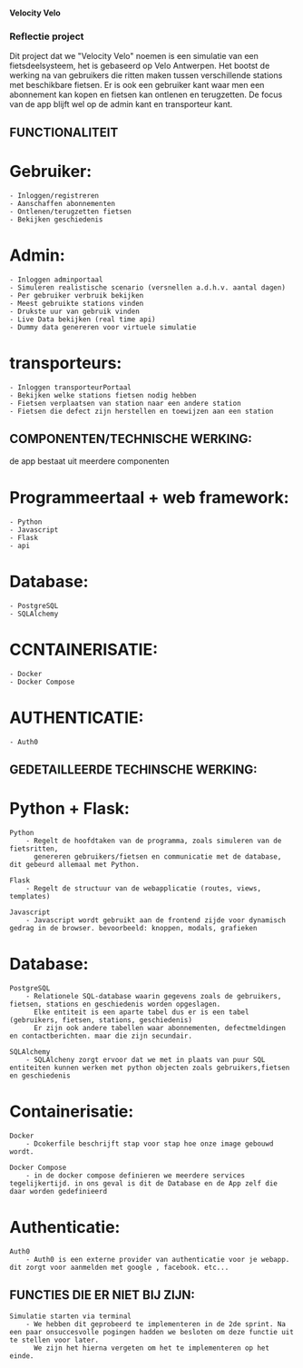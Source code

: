 #### Velocity Velo

### Reflectie project

Dit project dat we "Velocity Velo" noemen is een simulatie van een fietsdeelsysteem, het is gebaseerd op Velo Antwerpen.
Het bootst de werking na van gebruikers die ritten maken tussen verschillende stations met beschikbare fietsen.
Er is ook een gebruiker kant waar men een abonnement kan kopen en fietsen kan ontlenen en terugzetten. De focus van 
de app blijft wel op de admin kant en transporteur kant. 


## FUNCTIONALITEIT

# Gebruiker:
    - Inloggen/registreren
    - Aanschaffen abonnementen
    - Ontlenen/terugzetten fietsen
    - Bekijken geschiedenis

# Admin:
    - Inloggen adminportaal
    - Simuleren realistische scenario (versnellen a.d.h.v. aantal dagen)
    - Per gebruiker verbruik bekijken
    - Meest gebruikte stations vinden
    - Drukste uur van gebruik vinden
    - Live Data bekijken (real time api)
    - Dummy data genereren voor virtuele simulatie

# transporteurs:
    - Inloggen transporteurPortaal
    - Bekijken welke stations fietsen nodig hebben 
    - Fietsen verplaatsen van station naar een andere station
    - Fietsen die defect zijn herstellen en toewijzen aan een station


## COMPONENTEN/TECHNISCHE WERKING:

de app bestaat uit meerdere componenten

# Programmeertaal + web framework:
    - Python
    - Javascript
    - Flask
    - api

# Database:
    - PostgreSQL
    - SQLAlchemy

# CCNTAINERISATIE:
    - Docker
    - Docker Compose

# AUTHENTICATIE:
    - Auth0


## GEDETAILLEERDE TECHINSCHE WERKING: 

# Python + Flask:
    Python 
        - Regelt de hoofdtaken van de programma, zoals simuleren van de fietsritten, 
          genereren gebruikers/fietsen en communicatie met de database, dit gebeurd allemaal met Python.
    
    Flask  
        - Regelt de structuur van de webapplicatie (routes, views, templates)

    Javascript 
        - Javascript wordt gebruikt aan de frontend zijde voor dynamisch gedrag in de browser. bevoorbeeld: knoppen, modals, grafieken


# Database:
    PostgreSQL
        - Relationele SQL-database waarin gegevens zoals de gebruikers, fietsen, stations en geschiedenis worden opgeslagen.
          Elke entiteit is een aparte tabel dus er is een tabel (gebruikers, fietsen, stations, geschiedenis)
          Er zijn ook andere tabellen waar abonnementen, defectmeldingen en contactberichten. maar die zijn secundair.
    
    SQLAlchemy
        - SQLAlcheny zorgt ervoor dat we met in plaats van puur SQL entiteiten kunnen werken met python objecten zoals gebruikers,fietsen en geschiedenis


# Containerisatie:
    Docker
        - Dcokerfile beschrijft stap voor stap hoe onze image gebouwd wordt. 
    
    Docker Compose
        - in de docker compose definieren we meerdere services tegelijkertijd. in ons geval is dit de Database en de App zelf die daar worden gedefinieerd


# Authenticatie:
    Auth0
        - Auth0 is een externe provider van authenticatie voor je webapp. dit zorgt voor aanmelden met google , facebook. etc...


## FUNCTIES DIE ER NIET BIJ ZIJN:
    Simulatie starten via terminal
        - We hebben dit geprobeerd te implementeren in de 2de sprint. Na een paar onsuccesvolle pogingen hadden we besloten om deze functie uit te stellen voor later.
          We zijn het hierna vergeten om het te implementeren op het einde.
    